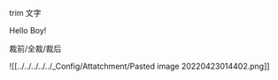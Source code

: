 trim 文字



 Hello Boy! 

裁前/全裁/裁后


![[../../../../../_Config/Attatchment/Pasted image 20220423014402.png]]